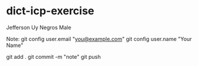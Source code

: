 # dict-icp-exercise
Jefferson Uy
Negros
Male

Note:
git config user.email "you@example.com"
git config user.name "Your Name"

git add . 
git commit -m "note"
git push